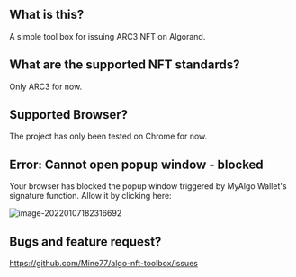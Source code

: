 ## What is this?
A simple tool box for issuing ARC3 NFT on Algorand.

## What are the supported NFT standards?
Only ARC3 for now.

## Supported Browser?
The project has only been tested on Chrome for now.

## Error: Cannot open popup window - blocked
Your browser has blocked the popup window triggered by MyAlgo Wallet's signature function.
Allow it by clicking here:

![image-20220107182316692](/008i3skNly1gy5a5qnf09j30i80cqwfl.jpeg)


## Bugs and feature request?
https://github.com/Mine77/algo-nft-toolbox/issues

